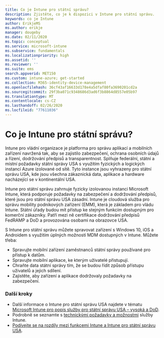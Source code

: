```yaml
---
title: Co je Intune pro státní správu?
description: Zjistěte, co je k dispozici v Intune pro státní správu.
keywords: co je Intune
author: ErikjeMS
ms.author: erikje
manager: dougeby
ms.date: 02/11/2020
ms.topic: conceptual
ms.service: microsoft-intune
ms.subservice: fundamentals
ms.localizationpriority: high
ms.assetid: ''
ms.reviewer: ''
ms.suite: ems
search.appverid: MET150
ms.custom: intune-azure; get-started
ms.collection: M365-identity-device-management
ms.openlocfilehash: 36cf43af16633d178e4a5dfaf80fa3690201cd2a
ms.sourcegitcommit: 29f3ba071c9348686d3ad6f3b8864d8557e05b97
ms.translationtype: MT
ms.contentlocale: cs-CZ
ms.lasthandoff: 02/26/2020
ms.locfileid: "77611036"
---
```

# <a name="what-is-intune-for-government"></a>Co je Intune pro státní správu?

Intune pro vládní organizace je platforma pro správu aplikací a mobilních zařízení navržená tak, aby se zajistilo zabezpečení, ochrana osobních údajů a řízení, dodržování předpisů a transparentnost. Splňuje federální, státní a místní požadavky státní správy USA s využitím fyzických a logických instancí Azure izolované od sítě. Tyto instance jsou vyhrazeny pro státní správu USA, kde jsou všechna zákaznická data, aplikace a hardware nacházející se v kontinentální USA. 

Intune pro státní správu zahrnuje fyzicky izolovanou instanci Microsoft Intune, která podporuje požadavky na zabezpečení a dodržování předpisů, které jsou pro státní správu USA zásadní. Intune je cloudová služba pro správu mobility podnikových zařízení (EMM), která je základem pro vládu Intune. Státní úřady budou mít přístup ke stejným funkcím dostupným pro komerční zákazníky. Patří mezi ně certifikace dodržování předpisů FedRAMP a DoD a provozována osobami na obrazovce USA.

S Intune pro státní správu můžete spravovat zařízení s Windows 10, iOS a Androidem s využitím úplných možností MDM dostupných v Intune. Můžete třeba:

- Spravujte mobilní zařízení zaměstnanců státní správy používané pro přístup k datům.
- Spravujte mobilní aplikace, ke kterým uživatelé přistupují.
- Chraňte data státní správy tím, že se budou řídit způsob přístupu uživatelů a jejich sdílení.
- Zajistěte, aby zařízení a aplikace dodržovaly požadavky na zabezpečení.

### <a name="next-steps"></a>Další kroky
- Další informace o Intune pro státní správu USA najdete v tématu [Microsoft Intune pro popis služby pro státní správu USA – vysoká a DoD](https://docs.microsoft.com/enterprise-mobility-security/solutions/ems-intune-govt-service-description).
- Podrobně se seznamte s [technickými požadavky a možnostmi](/intune/supported-devices-browsers) služby Intune.
- [Podívejte se na rozdíly mezi funkcemi Intune a Intune pro státní správu USA](https://docs.microsoft.com/enterprise-mobility-security/solutions/ems-intune-govt-service-description).
